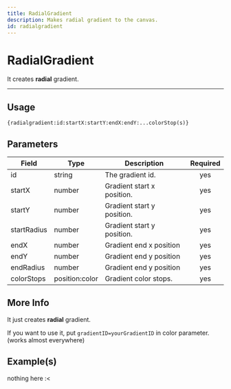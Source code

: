 ```yaml
---
title: RadialGradient
description: Makes radial gradient to the canvas.
id: radialgradient
---
```


# RadialGradient

It creates **radial** gradient.

---

## Usage

```
{radialgradient:id:startX:startY:endX:endY:...colorStop(s)}
``` 

## Parameters

| Field | Type | Description | Required |
| ----- | ---- | ----------- | :------: |
| id | string | The gradient id. | yes |
| startX | number | Gradient start x position. | yes |
| startY | number | Gradient start y position. | yes |
| startRadius | number | Gradient start y position. | yes |
| endX | number | Gradient end x position | yes |
| endY | number | Gradient end y position | yes |
| endRadius | number | Gradient end y position | yes |
| colorStops | position:color | Gradient color stops. | yes |

## More Info

It just creates **radial** gradient.

If you want to use it, put ``gradientID=yourGradientID`` in color parameter. (works almost everywhere)

## Example(s)

nothing here :<